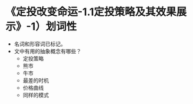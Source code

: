 # 《定投改变命运-1.1定投策略及其效果展示》-1）划词性

- 名词和形容词已标记。
- 文中有用的抽象概念有哪些？
  - 定投策略
  - 熊市
  - 牛市
  - 最差的时机
  - 价格曲线
  - 同样的模式